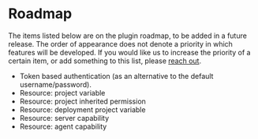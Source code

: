 # Roadmap

The items listed below are on the plugin roadmap, to be added in a future release.
The order of appearance does not denote a priority in which features will be developed.
If you would like us to increase the priority of a certain item, or add something to this list, please [reach out](../common/support.md).

- Token based authentication (as an alternative to the default username/password).
- Resource: project variable
- Resource: project inherited permission
- Resource: deployment project variable
- Resource: server capability
- Resource: agent capability
